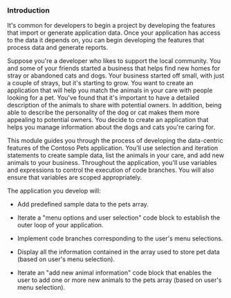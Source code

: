 ### Introduction

It's common for developers to begin a project by developing the features that import or generate application data. Once your application has access to the data it depends on, you can begin developing the features that process data and generate reports.

Suppose you're a developer who likes to support the local community. You and some of your friends started a business that helps find new homes for stray or abandoned cats and dogs. Your business started off small, with just a couple of strays, but it's starting to grow. You want to create an application that will help you match the animals in your care with people looking for a pet. You've found that it's important to have a detailed description of the animals to share with potential owners. In addition, being able to describe the personality of the dog or cat makes them more appealing to potential owners. You decide to create an application that helps you manage information about the dogs and cats you're caring for.

This module guides you through the process of developing the data-centric features of the Contoso Pets application. You'll use selection and iteration statements to create sample data, list the animals in your care, and add new animals to your business. Throughout the application, you'll use variables and expressions to control the execution of code branches. You will also ensure that variables are scoped appropriately.

The application you develop will:

- Add predefined sample data to the pets array.

- Iterate a "menu options and user selection" code block to establish the outer loop of your application.

- Implement code branches corresponding to the user's menu selections.

- Display all the information contained in the array used to store pet data (based on user's menu selection).

- Iterate an "add new animal information" code block that enables the user to add one or more new animals to the pets array (based on user's menu selection).
